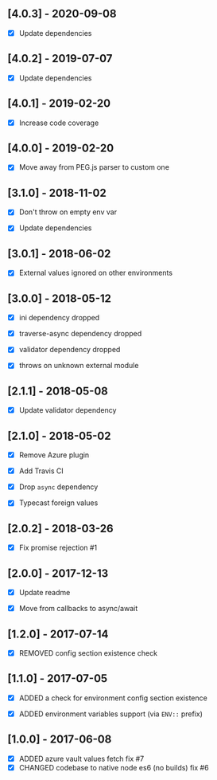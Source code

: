 [4.0.3] - 2020-09-08
--------------------
- [x] Update dependencies


[4.0.2] - 2019-07-07
--------------------
- [x] Update dependencies


[4.0.1] - 2019-02-20
--------------------
- [x] Increase code coverage


[4.0.0] - 2019-02-20
--------------------
- [x] Move away from PEG.js parser to custom one


[3.1.0] - 2018-11-02
--------------------
- [x] Don't throw on empty env var
- [x] Update dependencies


[3.0.1] - 2018-06-02
--------------------
- [x] External values ignored on other environments


[3.0.0] - 2018-05-12
--------------------
- [x] ini dependency dropped
- [x] traverse-async dependency dropped
- [x] validator dependency dropped
- [x] throws on unknown external module


[2.1.1] - 2018-05-08
--------------------
- [x] Update validator dependency


[2.1.0] - 2018-05-02
--------------------
- [x] Remove Azure plugin
- [x] Add Travis CI
- [x] Drop `async` dependency
- [x] Typecast foreign values


[2.0.2] - 2018-03-26
--------------------
- [x] Fix promise rejection #1


[2.0.0] - 2017-12-13
--------------------
- [x] Update readme
- [x] Move from callbacks to async/await


[1.2.0] - 2017-07-14
--------------------
- [x] REMOVED config section existence check


[1.1.0] - 2017-07-05
--------------------
- [x] ADDED a check for environment config section existence
- [x] ADDED environment variables support (via `ENV::` prefix)


[1.0.0] - 2017-06-08
--------------------
- [x] ADDED azure vault values fetch fix #7
- [x] CHANGED codebase to native node es6 (no builds) fix #6
